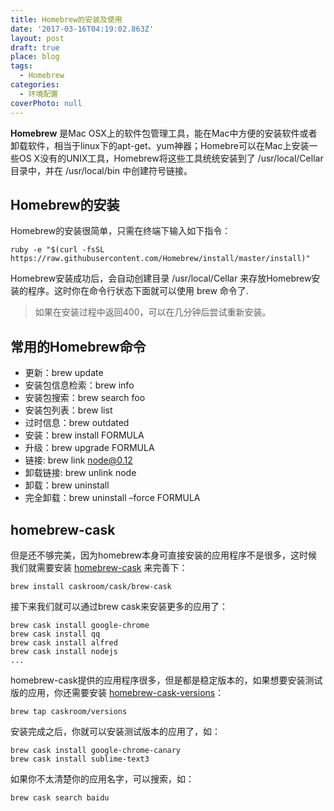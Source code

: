 ```yaml
---
title: Homebrew的安装及使用
date: '2017-03-16T04:19:02.863Z'
layout: post
draft: true
place: blog
tags:
  - Homebrew
categories:
  - 环境配置
coverPhoto: null
---
```


**Homebrew** 是Mac OSX上的软件包管理工具，能在Mac中方便的安装软件或者卸载软件，相当于linux下的apt-get、yum神器；Homebre可以在Mac上安装一些OS X没有的UNIX工具，Homebrew将这些工具统统安装到了 /usr/local/Cellar 目录中，并在 /usr/local/bin 中创建符号链接。

## Homebrew的安装
Homebrew的安装很简单，只需在终端下输入如下指令：
```
ruby -e "$(curl -fsSL https://raw.githubusercontent.com/Homebrew/install/master/install)"
```
Homebrew安装成功后，会自动创建目录 /usr/local/Cellar 来存放Homebrew安装的程序。这时你在命令行状态下面就可以使用 brew 命令了.
> 如果在安装过程中返回400，可以在几分钟后尝试重新安装。

## 常用的Homebrew命令
  - 更新：brew update
  - 安装包信息检索：brew info
  - 安装包搜索：brew search foo
  - 安装包列表：brew list
  - 过时信息：brew outdated
  - 安装：brew install FORMULA
  - 升级：brew upgrade FORMULA
  - 链接: brew link node@0.12
  - 卸载链接: brew unlink node
  - 卸载：brew uninstall
  - 完全卸载：brew uninstall –force FORMULA

## homebrew-cask
但是还不够完美，因为homebrew本身可直接安装的应用程序不是很多，这时候我们就需要安装 [homebrew-cask](http://caskroom.io/) 来完善下：
```
brew install caskroom/cask/brew-cask
```
接下来我们就可以通过brew cask来安装更多的应用了：
```
brew cask install google-chrome
brew cask install qq
brew cask install alfred
brew cask install nodejs
...
```
homebrew-cask提供的应用程序很多，但是都是稳定版本的，如果想要安装测试版的应用，你还需要安装 [homebrew-cask-versions](https://github.com/caskroom/homebrew-versions)：
```
brew tap caskroom/versions
```
安装完成之后，你就可以安装测试版本的应用了，如：
```
brew cask install google-chrome-canary
brew cask install sublime-text3
```
如果你不太清楚你的应用名字，可以搜索，如：
```
brew cask search baidu
```
